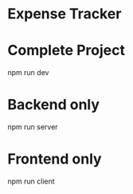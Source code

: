# Expense Tracker

 # Complete Project
  npm run dev
 
 # Backend only
 npm run server
 
 # Frontend only
 npm run client

```
